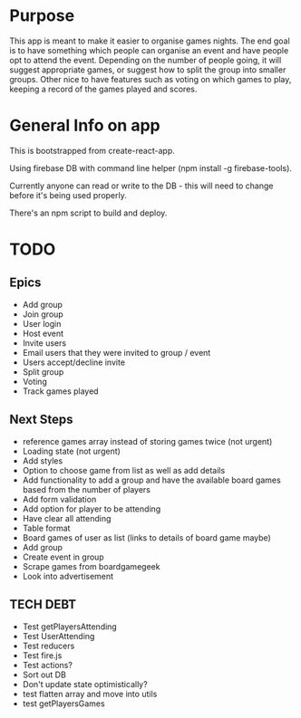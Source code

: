 # Purpose

This app is meant to make it easier to organise games nights. The end goal is to have something which people can organise an event and have people opt to attend the event. Depending on the number of people going, it will suggest appropriate games, or suggest how to split the group into smaller groups. 
Other nice to have features such as voting on which games to play, keeping a record of the games played and scores.

# General Info on app
This is bootstrapped from create-react-app. 

Using firebase DB with command line helper (npm install -g firebase-tools).

Currently anyone can read or write to the DB - this will need to change before it's being used properly.

There's an npm script to build and deploy.

# TODO

## Epics
* Add group
* Join group
* User login
* Host event
* Invite users
* Email users that they were invited to group / event
* Users accept/decline invite
* Split group
* Voting
* Track games played

## Next Steps
* reference games array instead of storing games twice (not urgent)
* Loading state (not urgent)
* Add styles
* Option to choose game from list as well as add details
* Add functionality to add a group and have the available board games based from the number of players
* Add form validation
* Add option for player to be attending
* Have clear all attending
* Table format
* Board games of user as list (links to details of board game maybe)
* Add group
* Create event in group
* Scrape games from boardgamegeek
* Look into advertisement

## TECH DEBT
* Test getPlayersAttending
* Test UserAttending
* Test reducers
* Test fire.js
* Test actions?
* Sort out DB
* Don't update state optimistically?
* test flatten array and move into utils
* test getPlayersGames